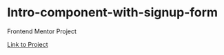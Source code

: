 # Intro-component-with-signup-form
Frontend Mentor Project

[Link to Project](https://intro-component-mk.netlify.app/)
